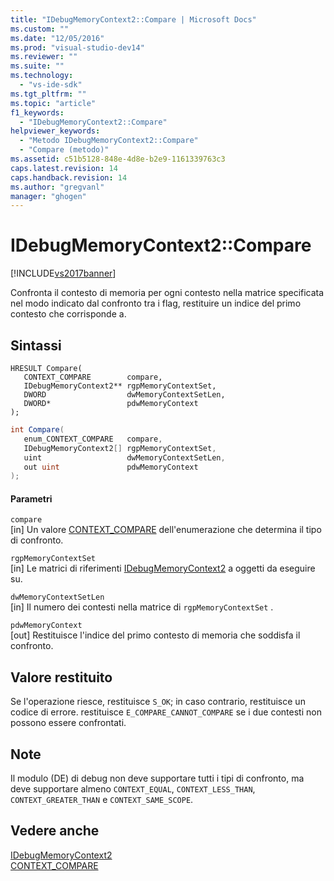 ```yaml
---
title: "IDebugMemoryContext2::Compare | Microsoft Docs"
ms.custom: ""
ms.date: "12/05/2016"
ms.prod: "visual-studio-dev14"
ms.reviewer: ""
ms.suite: ""
ms.technology: 
  - "vs-ide-sdk"
ms.tgt_pltfrm: ""
ms.topic: "article"
f1_keywords: 
  - "IDebugMemoryContext2::Compare"
helpviewer_keywords: 
  - "Metodo IDebugMemoryContext2::Compare"
  - "Compare (metodo)"
ms.assetid: c51b5128-848e-4d8e-b2e9-1161339763c3
caps.latest.revision: 14
caps.handback.revision: 14
ms.author: "gregvanl"
manager: "ghogen"
---
```

# IDebugMemoryContext2::Compare
[!INCLUDE[vs2017banner](../../../code-quality/includes/vs2017banner.md)]

Confronta il contesto di memoria per ogni contesto nella matrice specificata nel modo indicato dal confronto tra i flag, restituire un indice del primo contesto che corrisponde a.  
  
## Sintassi  
  
```cpp#  
HRESULT Compare(   
   CONTEXT_COMPARE        compare,  
   IDebugMemoryContext2** rgpMemoryContextSet,  
   DWORD                  dwMemoryContextSetLen,  
   DWORD*                 pdwMemoryContext  
);  
```  
  
```c#  
int Compare(  
   enum_CONTEXT_COMPARE   compare,   
   IDebugMemoryContext2[] rgpMemoryContextSet,   
   uint                   dwMemoryContextSetLen,   
   out uint               pdwMemoryContext  
);  
```  
  
#### Parametri  
 `compare`  
 \[in\]  Un valore [CONTEXT\_COMPARE](../../../extensibility/debugger/reference/context-compare.md) dell'enumerazione che determina il tipo di confronto.  
  
 `rgpMemoryContextSet`  
 \[in\]  Le matrici di riferimenti [IDebugMemoryContext2](../../../extensibility/debugger/reference/idebugmemorycontext2.md) a oggetti da eseguire su.  
  
 `dwMemoryContextSetLen`  
 \[in\]  Il numero dei contesti nella matrice di `rgpMemoryContextSet` .  
  
 `pdwMemoryContext`  
 \[out\]  Restituisce l'indice del primo contesto di memoria che soddisfa il confronto.  
  
## Valore restituito  
 Se l'operazione riesce, restituisce `S_OK`; in caso contrario, restituisce un codice di errore.  restituisce `E_COMPARE_CANNOT_COMPARE` se i due contesti non possono essere confrontati.  
  
## Note  
 Il modulo \(DE\) di debug non deve supportare tutti i tipi di confronto, ma deve supportare almeno `CONTEXT_EQUAL`, `CONTEXT_LESS_THAN`, `CONTEXT_GREATER_THAN` e `CONTEXT_SAME_SCOPE`.  
  
## Vedere anche  
 [IDebugMemoryContext2](../../../extensibility/debugger/reference/idebugmemorycontext2.md)   
 [CONTEXT\_COMPARE](../../../extensibility/debugger/reference/context-compare.md)